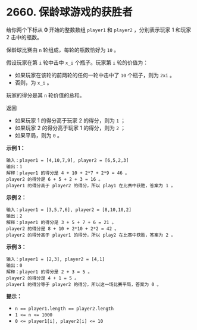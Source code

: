# 2660. 保龄球游戏的获胜者

给你两个下标从 **0** 开始的整数数组 `player1` 和 `player2` ，分别表示玩家 1 和玩家 2 击中的瓶数。

保龄球比赛由 `n` 轮组成，每轮的瓶数恰好为 `10` 。

假设玩家在第 `i` 轮中击中 `x_i` 个瓶子。玩家第 `i` 轮的价值为：

- 如果玩家在该轮的前两轮的任何一轮中击中了 `10` 个瓶子，则为 `2xi` 。
- 否则，为 `x_i` 。

玩家的得分是其 `n` 轮价值的总和。

返回

- 如果玩家 1 的得分高于玩家 2 的得分，则为 `1` ；
- 如果玩家 2 的得分高于玩家 1 的得分，则为 `2` ；
- 如果平局，则为 `0` 。

**示例 1：**

```()
输入：player1 = [4,10,7,9], player2 = [6,5,2,3]
输出：1
解释：player1 的得分是 4 + 10 + 2*7 + 2*9 = 46 。
player2 的得分是 6 + 5 + 2 + 3 = 16 。
player1 的得分高于 player2 的得分，所以 play1 在比赛中获胜，答案为 1 。
```

**示例 2：**

```()
输入：player1 = [3,5,7,6], player2 = [8,10,10,2]
输出：2
解释：player1 的得分是 3 + 5 + 7 + 6 = 21 。
player2 的得分是 8 + 10 + 2*10 + 2*2 = 42 。
player2 的得分高于 player1 的得分，所以 play2 在比赛中获胜，答案为 2 。
```

**示例 3：**

```()
输入：player1 = [2,3], player2 = [4,1]
输出：0
解释：player1 的得分是 2 + 3 = 5 。
player2 的得分是 4 + 1 = 5 。
player1 的得分等于 player2 的得分，所以这一场比赛平局，答案为 0 。
```

**提示：**

- `n == player1.length == player2.length`
- `1 <= n <= 1000`
- `0 <= player1[i], player2[i] <= 10`

